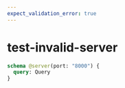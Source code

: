 ```yaml
---
expect_validation_error: true
---
```


# test-invalid-server

```graphql @server
schema @server(port: "8000") {
  query: Query
}
```
